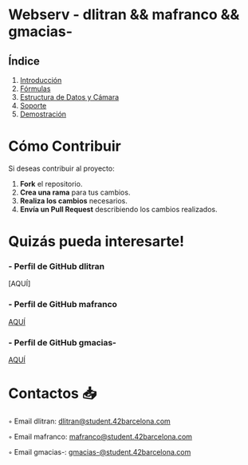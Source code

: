 # Webserv - dlitran && mafranco && gmacias-

## Índice

1. [Introducción](#introducción)
3. [Fórmulas](#fórmulas)
5. [Estructura de Datos y Cámara](#estructura-de-datos-y-cámara)
7. [Soporte](#soporte)
8. [Demostración](#demostración)


# Cómo Contribuir

Si deseas contribuir al proyecto:

1. **Fork** el repositorio.
2. **Crea una rama** para tus cambios.
3. **Realiza los cambios** necesarios.
4. **Envía un Pull Request** describiendo los cambios realizados.

# Quizás pueda interesarte!

### - Perfil de GitHub dlitran
[AQUÍ]

### - Perfil de GitHub mafranco
[AQUÍ](https://github.com/Mafranco31)

### - Perfil de GitHub gmacias-
[AQUÍ](https://github.com/gjmacias)

# Contactos 📥

◦ Email dlitran: dlitran@student.42barcelona.com

◦ Email mafranco: mafranco@student.42barcelona.com

◦ Email gmacias-: gmacias-@student.42barcelona.com

[1]: https://www.42barcelona.com/ "42 BCN"
